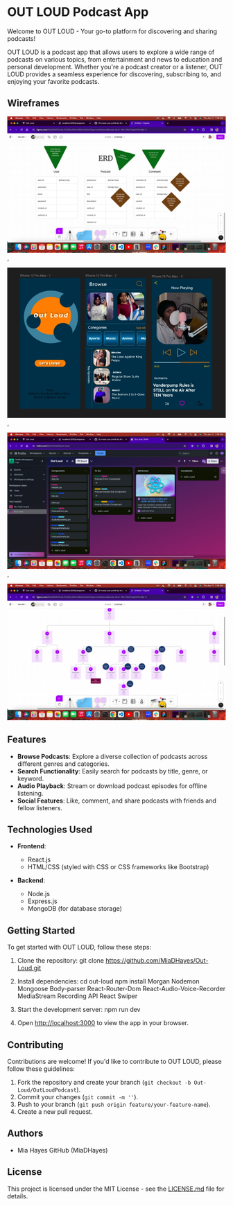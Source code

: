 # OUT LOUD Podcast App

Welcome to OUT LOUD - Your go-to platform for discovering and sharing podcasts!

OUT LOUD is a podcast app that allows users to explore a wide range of podcasts on various topics, from entertainment and news to education and personal development. Whether you're a podcast creator or a listener, OUT LOUD provides a seamless experience for discovering, subscribing to, and enjoying your favorite podcasts.


## Wireframes

![Homepage Wireframe](assets/5F4E98CB-40E8-492D-97FC-FFFAC45F9BE6.jpeg "Wireframe"),

![Homepage Wireframe](assets/9C97FFC8-59A8-4AC4-9360-7222D560D214.jpeg "ERD"),

![Homepage Wireframe](assets/68A6F3E5-DF2A-44F6-9D40-CDD2D02A3FF3.jpeg "Component Hiearchy"),

![Homepage Wireframe](assets/B71D499F-3CA2-4F06-B8BB-55FD59509DE3.jpeg "Homepage Wireframe")


## Features

- **Browse Podcasts**: Explore a diverse collection of podcasts across different genres and categories.
- **Search Functionality**: Easily search for podcasts by title, genre, or keyword.
- **Audio Playback**: Stream or download podcast episodes for offline listening.
- **Social Features**: Like, comment, and share podcasts with friends and fellow listeners.


## Technologies Used

- **Frontend**:
  - React.js
  - HTML/CSS (styled with CSS or CSS frameworks like Bootstrap)

- **Backend**:
  - Node.js
  - Express.js
  - MongoDB (for database storage)



## Getting Started

To get started with OUT LOUD, follow these steps:

1. Clone the repository:
git clone <https://github.com/MiaDHayes/Out-Loud.git>


2. Install dependencies:
cd out-loud
npm install
    Morgan
    Nodemon
    Mongoose
    Body-parser
    React-Router-Dom
    React-Audio-Voice-Recorder
    MediaStream Recording API
    React Swiper


3. Start the development server:
npm run dev


4. Open [http://localhost:3000](http://localhost:3005) to view the app in your browser.

## Contributing

Contributions are welcome! If you'd like to contribute to OUT LOUD, please follow these guidelines:

1. Fork the repository and create your branch (`git checkout -b Out-Loud/OutLoudPodcast`).
2. Commit your changes (`git commit -m ''`).
3. Push to your branch (`git push origin feature/your-feature-name`).
4. Create a new pull request.

## Authors

- Mia Hayes GitHub (MiaDHayes)

## License

This project is licensed under the MIT License - see the [LICENSE.md](LICENSE.md) file for details.
